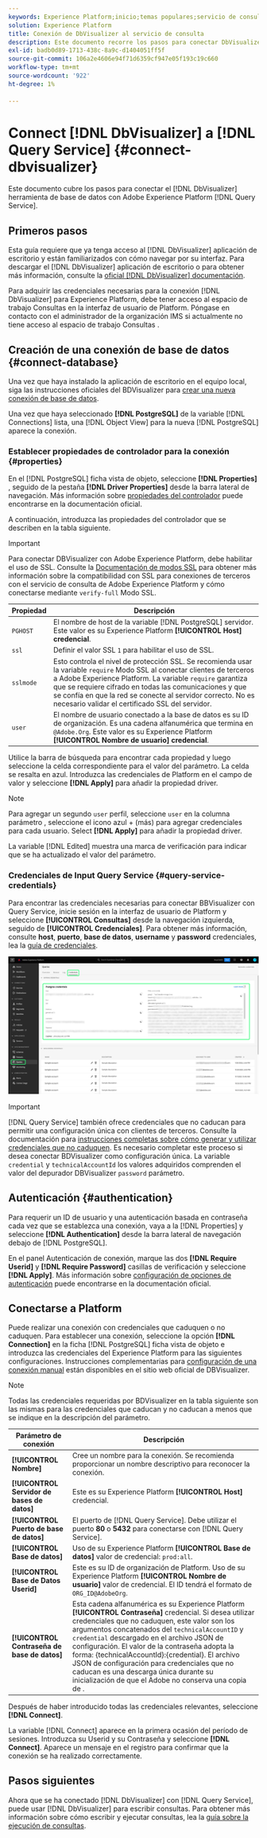 ```yaml
---
keywords: Experience Platform;inicio;temas populares;servicio de consulta;servicio de consulta;Db Visualizer;DbVisualizer;visor de db;conectar con servicio de consulta;
solution: Experience Platform
title: Conexión de DbVisualizer al servicio de consulta
description: Este documento recorre los pasos para conectar DbVisualizer con el servicio de consulta de Adobe Experience Platform.
exl-id: badb0d89-1713-438c-8a9c-d1404051ff5f
source-git-commit: 106a2e4606e94f71d6359cf947e05f193c19c660
workflow-type: tm+mt
source-wordcount: '922'
ht-degree: 1%

---
```


# Connect [!DNL DbVisualizer] a [!DNL Query Service] {#connect-dbvisualizer}

Este documento cubre los pasos para conectar el [!DNL DbVisualizer] herramienta de base de datos con Adobe Experience Platform [!DNL Query Service].

## Primeros pasos

Esta guía requiere que ya tenga acceso al [!DNL DbVisualizer] aplicación de escritorio y están familiarizados con cómo navegar por su interfaz. Para descargar el [!DNL DbVisualizer] aplicación de escritorio o para obtener más información, consulte la [oficial [!DNL DbVisualizer] documentación](https://www.dbvis.com/download/).

Para adquirir las credenciales necesarias para la conexión [!DNL  DbVisualizer] para Experience Platform, debe tener acceso al espacio de trabajo Consultas en la interfaz de usuario de Platform. Póngase en contacto con el administrador de la organización IMS si actualmente no tiene acceso al espacio de trabajo Consultas .

## Creación de una conexión de base de datos {#connect-database}

Una vez que haya instalado la aplicación de escritorio en el equipo local, siga las instrucciones oficiales del BDVisualizer para [crear una nueva conexión de base de datos](https://confluence.dbvis.com/display/UG130/Create+a+New+Database+Connection).

Una vez que haya seleccionado **[!DNL PostgreSQL]** de la variable [!DNL Connections] lista, una [!DNL Object View] para la nueva [!DNL PostgreSQL] aparece la conexión.

### Establecer propiedades de controlador para la conexión {#properties}

En el [!DNL PostgreSQL] ficha vista de objeto, seleccione **[!DNL Properties]** , seguido de la pestaña **[!DNL Driver Properties]** desde la barra lateral de navegación. Más información sobre [propiedades del controlador](https://confluence.dbvis.com/display/UG130/Configuring+Connection+Properties#ConfiguringConnectionProperties-DriverProperties) puede encontrarse en la documentación oficial.

A continuación, introduzca las propiedades del controlador que se describen en la tabla siguiente.

>[!IMPORTANT]
>
>Para conectar DBVisualizer con Adobe Experience Platform, debe habilitar el uso de SSL. Consulte la [Documentación de modos SSL](./ssl-modes.md) para obtener más información sobre la compatibilidad con SSL para conexiones de terceros con el servicio de consulta de Adobe Experience Platform y cómo conectarse mediante `verify-full` Modo SSL.

| Propiedad | Descripción |
| ------ | ------ |
| `PGHOST` | El nombre de host de la variable [!DNL PostgreSQL] servidor. Este valor es su Experience Platform **[!UICONTROL Host] credencial**. |
| `ssl` | Definir el valor SSL `1` para habilitar el uso de SSL. |
| `sslmode` | Esto controla el nivel de protección SSL. Se recomienda usar la variable `require` Modo SSL al conectar clientes de terceros a Adobe Experience Platform. La variable `require` garantiza que se requiere cifrado en todas las comunicaciones y que se confía en que la red se conecte al servidor correcto. No es necesario validar el certificado SSL del servidor. |
| `user` | El nombre de usuario conectado a la base de datos es su ID de organización. Es una cadena alfanumérica que termina en `@Adobe.Org`. Este valor es su Experience Platform **[!UICONTROL Nombre de usuario] credencial**. |

Utilice la barra de búsqueda para encontrar cada propiedad y luego seleccione la celda correspondiente para el valor del parámetro. La celda se resalta en azul. Introduzca las credenciales de Platform en el campo de valor y seleccione **[!DNL Apply]** para añadir la propiedad driver.

>[!NOTE]
>
>Para agregar un segundo `user` perfil, seleccione `user` en la columna parámetro , seleccione el icono azul + (más) para agregar credenciales para cada usuario. Select **[!DNL Apply]** para añadir la propiedad driver.

La variable [!DNL Edited] muestra una marca de verificación para indicar que se ha actualizado el valor del parámetro.

### Credenciales de Input Query Service {#query-service-credentials}

Para encontrar las credenciales necesarias para conectar BBVisualizer con Query Service, inicie sesión en la interfaz de usuario de Platform y seleccione **[!UICONTROL Consultas]** desde la navegación izquierda, seguido de **[!UICONTROL Credenciales]**. Para obtener más información, consulte **host**, **puerto**, **base de datos**, **username** y **password** credenciales, lea la [guía de credenciales](../ui/credentials.md).

![La página Credenciales del espacio de trabajo Consultas de Experience Platform con Credenciales y las Credenciales de Vencimiento resaltadas.](../images/clients/dbvisualizer/query-service-credentials-page.png)

>[!IMPORTANT]
>
>[!DNL Query Service] también ofrece credenciales que no caducan para permitir una configuración única con clientes de terceros. Consulte la documentación para [instrucciones completas sobre cómo generar y utilizar credenciales que no caduquen](../ui/credentials.md#non-expiring-credentials). Es necesario completar este proceso si desea conectar BDVisualizer como configuración única. La variable `credential` y `technicalAccountId` los valores adquiridos comprenden el valor del depurador DBVisualizer `password` parámetro.

## Autenticación {#authentication}

Para requerir un ID de usuario y una autenticación basada en contraseña cada vez que se establezca una conexión, vaya a la [!DNL Properties] y seleccione **[!DNL Authentication]** desde la barra lateral de navegación debajo de [!DNL PostgreSQL].

En el panel Autenticación de conexión, marque las dos **[!DNL Require Userid]** y **[!DNL Require Password]** casillas de verificación y seleccione **[!DNL Apply]**. Más información sobre [configuración de opciones de autenticación](https://confluence.dbvis.com/display/UG140/Setting+Common+Authentication+Options) puede encontrarse en la documentación oficial.

## Conectarse a Platform

Puede realizar una conexión con credenciales que caduquen o no caduquen. Para establecer una conexión, seleccione la opción **[!DNL Connection]** en la ficha [!DNL PostgreSQL] ficha vista de objeto e introduzca las credenciales del Experience Platform para las siguientes configuraciones. Instrucciones complementarias para [configuración de una conexión manual](https://confluence.dbvis.com/display/UG100/Setting+Up+a+Connection+Manually) están disponibles en el sitio web oficial de DBVisualizer.

>[!NOTE]
>
>Todas las credenciales requeridas por BDVisualizer en la tabla siguiente son las mismas para las credenciales que caducan y no caducan a menos que se indique en la descripción del parámetro.

| Parámetro de conexión | Descripción |
|---|---|
| **[!UICONTROL Nombre]** | Cree un nombre para la conexión. Se recomienda proporcionar un nombre descriptivo para reconocer la conexión. |
| **[!UICONTROL Servidor de bases de datos]** | Este es su Experience Platform **[!UICONTROL Host]** credencial. |
| **[!UICONTROL Puerto de base de datos]** | El puerto de [!DNL Query Service]. Debe utilizar el puerto **80** o **5432** para conectarse con [!DNL Query Service]. |
| **[!UICONTROL Base de datos]** | Uso de su Experience Platform **[!UICONTROL Base de datos]** valor de credencial: `prod:all`. |
| **[!UICONTROL Base de Datos Userid]** | Este es su ID de organización de Platform. Uso de su Experience Platform **[!UICONTROL Nombre de usuario]** valor de credencial. El ID tendrá el formato de `ORG_ID@AdobeOrg`. |
| **[!UICONTROL Contraseña de base de datos]** | Esta cadena alfanumérica es su Experience Platform **[!UICONTROL Contraseña]** credencial. Si desea utilizar credenciales que no caduquen, este valor son los argumentos concatenados del `technicalAccountID` y `credential` descargado en el archivo JSON de configuración. El valor de la contraseña adopta la forma: {technicalAccountId}:{credential}. El archivo JSON de configuración para credenciales que no caducan es una descarga única durante su inicialización de que el Adobe no conserva una copia de . |

Después de haber introducido todas las credenciales relevantes, seleccione **[!DNL Connect]**.

La variable [!DNL Connect] aparece en la primera ocasión del período de sesiones. Introduzca su Userid y su Contraseña y seleccione **[!DNL Connect]**. Aparece un mensaje en el registro para confirmar que la conexión se ha realizado correctamente.

## Pasos siguientes

Ahora que se ha conectado [!DNL DbVisualizer] con [!DNL Query Service], puede usar [!DNL DbVisualizer] para escribir consultas. Para obtener más información sobre cómo escribir y ejecutar consultas, lea la [guía sobre la ejecución de consultas](../best-practices/writing-queries.md).
